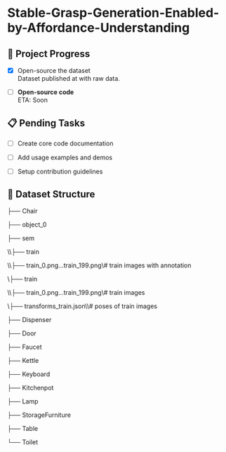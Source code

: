 # Stable-Grasp-Generation-Enabled-by-Affordance-Understanding

## 🚀 Project Progress  

- [x] Open-source the dataset  
  Dataset published at   with raw data.

- [ ] **Open-source code**  
  ETA: Soon

  

## 📋 Pending Tasks  

- [ ] Create core code documentation  

- [ ] Add usage examples and demos  

- [ ] Setup contribution guidelines  

  

## 📂 Dataset Structure  

├── Chair

 ├── object_0

  ├── sem

​\\\├── train

\\\\​├── train_0.png...train_199.png\\# train images with annotation

​\\├── train

\\\├── train_0.png...train_199.png\\\# train images 

\\├── transforms_train.json\\\\# poses of train images 

├── Dispenser

├── Door

├── Faucet

├── Kettle

├── Keyboard

├── Kitchenpot

├── Lamp

├── StorageFurniture

├── Table

└── Toilet

